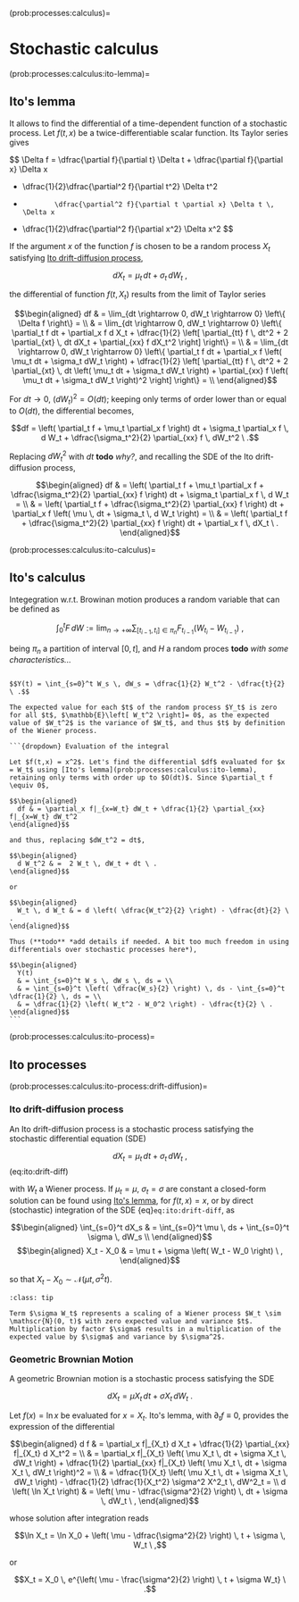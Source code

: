 (prob:processes:calculus)=
# Stochastic calculus

(prob:processes:calculus:ito-lemma)=
## Ito's lemma

It allows to find the differential of a time-dependent function of a stochastic process. Let $f(t,x)$ be a twice-differentiable scalar function. Its Taylor series gives

$$
\Delta f = \dfrac{\partial f}{\partial t} \Delta t + \dfrac{\partial f}{\partial x} \Delta x 
  + \dfrac{1}{2}\dfrac{\partial^2 f}{\partial t^2} \Delta t^2  
  +             \dfrac{\partial^2 f}{\partial t \partial x} \Delta t \, \Delta x  
  + \dfrac{1}{2}\dfrac{\partial^2 f}{\partial x^2} \Delta x^2 
$$

If the argument $x$ of the function $f$ is chosen to be a random process $X_t$ satisfying [Ito drift-diffusion process](prob:processes:calculus:ito-process:drift-diffusion),

$$d X_t = \mu_t \, dt + \sigma_t \, dW_t \ ,$$

the differential of function $f(t,X_t)$ results from the limit of Taylor series 

$$\begin{aligned}
  df
  & = \lim_{dt \rightarrow 0, dW_t \rightarrow 0} \left\{ \Delta f \right\} = \\
  & = \lim_{dt \rightarrow 0, dW_t \rightarrow 0} \left\{ \partial_t f dt + \partial_x f d X_t + \dfrac{1}{2} \left[ \partial_{tt} f \, dt^2 + 2 \partial_{xt} \, dt dX_t + \partial_{xx} f dX_t^2 \right] \right\} = \\
  & = \lim_{dt \rightarrow 0, dW_t \rightarrow 0} \left\{ \partial_t f dt + \partial_x f \left( \mu_t dt + \sigma_t dW_t \right) + \dfrac{1}{2} \left[ \partial_{tt} f \, dt^2 + 2 \partial_{xt} \, dt \left( \mu_t dt + \sigma_t dW_t \right) + \partial_{xx} f \left( \mu_t dt + \sigma_t dW_t \right)^2 \right] \right\} = \\
\end{aligned}$$

For $dt \rightarrow 0$, $\left(d W_t\right)^2 = O(dt)$; keeping only terms of order lower than or equal to $O(dt)$, the differential becomes,

$$df = \left( \partial_t f + \mu_t \partial_x f  \right) dt + \sigma_t \partial_x f \, d W_t + \dfrac{\sigma_t^2}{2} \partial_{xx} f \, dW_t^2 \ .$$

Replacing $dW_t^2$ with $d t$ **todo** *why?*, and recalling the SDE of the Ito drift-diffusion process,

$$\begin{aligned}
  df
  & = \left( \partial_t f + \mu_t \partial_x f + \dfrac{\sigma_t^2}{2} \partial_{xx} f \right) dt + \sigma_t \partial_x f \, d W_t = \\
  & = \left( \partial_t f +  \dfrac{\sigma_t^2}{2} \partial_{xx} f \right) dt + \partial_x f \left( \mu \, dt + \sigma_t \, d W_t \right) = \\
  & = \left( \partial_t f +  \dfrac{\sigma_t^2}{2} \partial_{xx} f \right) dt + \partial_x f \, dX_t \ .
\end{aligned}$$

(prob:processes:calculus:ito-calculus)=
## Ito's calculus

Integegration w.r.t. Browinan motion produces a random variable that can be defined as

$$\int_{0}^{t} F \, dW := \lim_{n \rightarrow +\infty} \sum_{[t_{i-1},t_i] \in \pi_n} F_{t_{i-1}} \left( W_{t_i} - W_{t_{i-1}} \right) \ ,$$

being $\pi_n$ a partition of interval $[0,t]$, and $H$ a random proces **todo** *with some characteristics...*

````{prf:example} Integral of a Brownian motion w.r.t. itself

$$Y(t) = \int_{s=0}^t W_s \, dW_s = \dfrac{1}{2} W_t^2 - \dfrac{t}{2} \ .$$

The expected value for each $t$ of the random process $Y_t$ is zero for all $t$, $\mathbb{E}\left[ W_t^2 \right]= 0$, as the expected value of $W_t^2$ is the variance of $W_t$, and thus $t$ by definition of the Wiener process.

```{dropdown} Evaluation of the integral

Let $f(t,x) = x^2$. Let's find the differential $df$ evaluated for $x = W_t$ using [Ito's lemma](prob:processes:calculus:ito-lemma), retaining only terms with order up to $O(dt)$. Since $\partial_t f \equiv 0$,

$$\begin{aligned}
  df & = \partial_x f|_{x=W_t} dW_t + \dfrac{1}{2} \partial_{xx} f|_{x=W_t} dW_t^2 
\end{aligned}$$

and thus, replacing $dW_t^2 = dt$,

$$\begin{aligned}
  d W_t^2 & =  2 W_t \, dW_t + dt \ .
\end{aligned}$$

or

$$\begin{aligned}
  W_t \, d W_t & = d \left( \dfrac{W_t^2}{2} \right) - \dfrac{dt}{2} \ .
\end{aligned}$$

Thus (**todo** *add details if needed. A bit too much freedom in using differentials over stochastic processes here*),

$$\begin{aligned}
  Y(t)
  & = \int_{s=0}^t W_s \, dW_s \, ds = \\
  & = \int_{s=0}^t \left( \dfrac{W_s}{2} \right) \, ds - \int_{s=0}^t \dfrac{1}{2} \, ds = \\
  & = \dfrac{1}{2} \left( W_t^2 - W_0^2 \right) - \dfrac{t}{2} \ .
\end{aligned}$$
```

````

(prob:processes:calculus:ito-process)=
## Ito processes

(prob:processes:calculus:ito-process:drift-diffusion)=
### Ito drift-diffusion process

An Ito drift-diffusion process is a stochastic process satisfying the stochastic differential equation (SDE)

$$dX_t = \mu_t \, dt + \sigma_t \, dW_t \ ,$$ (eq:ito:drift-diff)

with $W_t$ a Wiener process. If $\mu_t = \mu$, $\sigma_t = \sigma$ are constant a closed-form solution can be found using [Ito's lemma](prob:processes:calculus:ito-lemma), for $f(t,x) = x$, or by direct (stochastic) integration of the SDE {eq}`eq:ito:drift-diff`, as

$$\begin{aligned}
  \int_{s=0}^t dX_s & = \int_{s=0}^t \mu \, ds + \int_{s=0}^t \sigma \, dW_s \\
\end{aligned}$$
$$\begin{aligned}
  X_t - X_0 & = \mu t + \sigma \left( W_t - W_0 \right) \ ,
\end{aligned}$$

so that $X_t - X_0 \sim \mathscr{N}\left( \mu t, \sigma^2 t \right)$.

```{admonition} Scaling of a Wiener process
:class: tip

Term $\sigma W_t$ represents a scaling of a Wiener process $W_t \sim \mathscr{N}(0, t)$ with zero expected value and variance $t$. Multiplication by factor $\sigma$ results in a multiplication of the expected value by $\sigma$ and variance by $\sigma^2$.

```

### Geometric Brownian Motion

A geometric Brownian motion is a stochastic process satisfying the SDE

$$d X_t = \mu X_t \, dt + \sigma X_t \, dW_t \ .$$

Let $f(x) = \ln x$ be evaluated for $x = X_t$. Ito's lemma, with $\partial_t f \equiv 0$, provides the expression of the differential

$$\begin{aligned}
  d f
  & = \partial_x f|_{X_t} d X_t + \dfrac{1}{2} \partial_{xx} f|_{X_t} d X_t^2 = \\
  & = \partial_x f|_{X_t} \left( \mu X_t \, dt + \sigma X_t \, dW_t \right) + \dfrac{1}{2} \partial_{xx} f|_{X_t}  \left( \mu X_t \, dt + \sigma X_t \, dW_t \right)^2 = \\
  & = \dfrac{1}{X_t} \left( \mu X_t \, dt + \sigma X_t \, dW_t \right) - \dfrac{1}{2} \dfrac{1}{X_t^2} \sigma^2 X^2_t \, dW^2_t = \\
  d \left( \ln X_t \right) & = \left( \mu - \dfrac{\sigma^2}{2} \right) \, dt + \sigma \, dW_t \ ,
\end{aligned}$$

whose solution after integration reads

$$\ln X_t = \ln X_0 + \left( \mu - \dfrac{\sigma^2}{2} \right) \, t + \sigma \, W_t \ ,$$

or

$$X_t = X_0 \, e^{\left( \mu - \frac{\sigma^2}{2} \right) \, t + \sigma W_t} \ .$$
